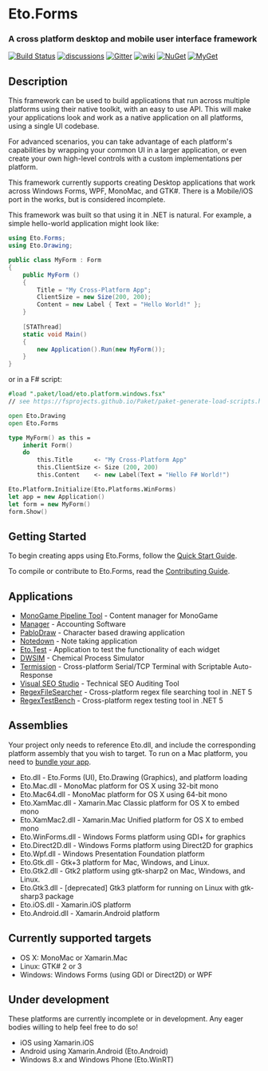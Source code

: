Eto.Forms
=========
### A cross platform desktop and mobile user interface framework

[![Build Status](https://dev.azure.com/picoe/Eto.Forms/_apis/build/status/picoe.Eto?branchName=develop)](https://dev.azure.com/picoe/Eto.Forms/_build/latest?definitionId=1&branchName=develop)
[![discussions](https://img.shields.io/badge/join-the%20discussions-yellowgreen.svg)](https://github.com/picoe/Eto/discussions)
[![Gitter](https://img.shields.io/gitter/room/nwjs/nw.js.svg)](https://gitter.im/picoe/Eto)
[![wiki](https://img.shields.io/badge/browse-the%20wiki-orange.svg)](https://github.com/picoe/Eto/wiki)
[![NuGet](http://img.shields.io/nuget/v/Eto.Forms.svg?style=flat)](https://www.nuget.org/packages/Eto.Forms/)
[![MyGet](http://img.shields.io/myget/eto/vpre/Eto.Forms.svg?style=flat&label=MyGet)](https://www.myget.org/gallery/eto)

Description
-----------

This framework can be used to build applications that run across multiple platforms using their native toolkit, with an easy to use API. This will make your applications look and work as a native application on all platforms, using a single UI codebase.

For advanced scenarios, you can take advantage of each platform's capabilities by wrapping your common UI in a larger application, or even create your own high-level controls with a custom implementations per platform.

This framework currently supports creating Desktop applications that work across Windows Forms, WPF, MonoMac, and GTK#.
There is a Mobile/iOS port in the works, but is considered incomplete.

This framework was built so that using it in .NET is natural. For example, a simple hello-world application might look like:

```C#
using Eto.Forms;
using Eto.Drawing;

public class MyForm : Form
{
	public MyForm ()
	{
		Title = "My Cross-Platform App";
		ClientSize = new Size(200, 200);
		Content = new Label { Text = "Hello World!" };
	}
	
	[STAThread]
	static void Main()
	{
		new Application().Run(new MyForm());
	}
}
```

or in a F# script:

```fsharp
#load ".paket/load/eto.platform.windows.fsx"
// see https://fsprojects.github.io/Paket/paket-generate-load-scripts.html

open Eto.Drawing
open Eto.Forms

type MyForm() as this =
    inherit Form()
    do
        this.Title      <- "My Cross-Platform App"
        this.ClientSize <- Size (200, 200)
        this.Content    <- new Label(Text = "Hello F# World!")

Eto.Platform.Initialize(Eto.Platforms.WinForms)
let app = new Application()
let form = new MyForm()
form.Show()
```

Getting Started
---------------

To begin creating apps using Eto.Forms, follow the [Quick Start Guide](https://github.com/picoe/Eto/wiki/Quick-Start).

To compile or contribute to Eto.Forms, read the [Contributing Guide](https://github.com/picoe/Eto/wiki/Contributing).


Applications
------------
* [MonoGame Pipeline Tool](https://github.com/MonoGame/MonoGame) - Content manager for MonoGame
* [Manager](http://www.manager.io) - Accounting Software
* [PabloDraw](http://picoe.ca/products/pablodraw/alpha) - Character based drawing application
* [Notedown](https://github.com/cwensley/Notedown) - Note taking application
* [Eto.Test](https://github.com/picoe/Eto/tree/master/test/Eto.Test) - Application to test the functionality of each widget
* [DWSIM](https://github.com/DanWBR/dwsim5) - Chemical Process Simulator
* [Termission](https://github.com/junian/termission) - Cross-platform Serial/TCP Terminal with Scriptable Auto-Response
* [Visual SEO Studio](https://visual-seo.com/) - Technical SEO Auditing Tool
* [RegexFileSearcher](https://github.com/CommonLoon102/RegexFileSearcher) - Cross-platform regex file searching tool in .NET 5
* [RegexTestBench](https://github.com/CommonLoon102/RegexTestBench) - Cross-platform regex testing tool in .NET 5

Assemblies
----------

Your project only needs to reference Eto.dll, and include the corresponding platform assembly that you wish to target. To run on a Mac platform, you need to [bundle your app](https://github.com/picoe/Eto/wiki/Running-your-application).

* Eto.dll - Eto.Forms (UI), Eto.Drawing (Graphics), and platform loading
* Eto.Mac.dll - MonoMac platform for OS X using 32-bit mono
* Eto.Mac64.dll - MonoMac platform for OS X using 64-bit mono
* Eto.XamMac.dll - Xamarin.Mac Classic platform for OS X to embed mono
* Eto.XamMac2.dll - Xamarin.Mac Unified platform for OS X to embed mono
* Eto.WinForms.dll - Windows Forms platform using GDI+ for graphics
* Eto.Direct2D.dll - Windows Forms platform using Direct2D for graphics
* Eto.Wpf.dll - Windows Presentation Foundation platform
* Eto.Gtk.dll - Gtk+3 platform for Mac, Windows, and Linux.
* Eto.Gtk2.dll - Gtk2 platform using gtk-sharp2 on Mac, Windows, and Linux.
* Eto.Gtk3.dll - [deprecated] Gtk3 platform for running on Linux with gtk-sharp3 package
* Eto.iOS.dll - Xamarin.iOS platform
* Eto.Android.dll - Xamarin.Android platform

Currently supported targets
---------------------------

* OS X: MonoMac or Xamarin.Mac
* Linux: GTK# 2 or 3
* Windows: Windows Forms (using GDI or Direct2D) or WPF
	
Under development
-----------------

These platforms are currently incomplete or in development. Any eager bodies willing to help feel free to do so!

* iOS using Xamarin.iOS
* Android using Xamarin.Android (Eto.Android)
* Windows 8.x and Windows Phone (Eto.WinRT)
